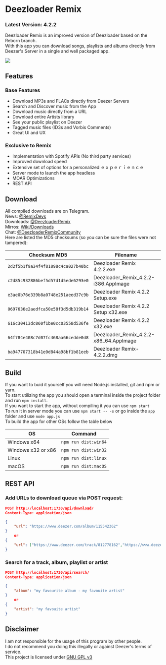 # Deezloader Remix
### Latest Version: 4.2.2
Deezloader Remix is an improved version of Deezloader based on the Reborn branch.<br/>
With this app you can download songs, playlists and albums directly from Deezer's Server in a single and well packaged app.

![](https://i.imgur.com/NeOg9YU.png)
## Features
### Base Features
* Download MP3s and FLACs directly from Deezer Servers
* Search and Discover music from the App
* Download music directly from a URL
* Download entire Artists library
* See your public playlist on Deezer
* Tagged music files (ID3s and Vorbis Comments)
* Great UI and UX

### Exclusive to Remix
* Implementation with Spotify APIs (No third party services)
* Improved download speed
* Extensive set of options for a personalized ｅｘｐｅｒｉｅｎｃｅ
* Server mode to launch the app headless
* MOAR Optimizations
* REST API

## Download
All compiled downloads are on Telegram.<br>
News: [@RemixDevs](https://t.me/RemixDevs)<br>
Downloads: [@DeezloaderRemix](https://t.me/DeezloaderRemix)<br>
Mirros: [Wiki/Downloads](https://notabug.org/RemixDevs/DeezloaderRemix/wiki/Downloads)<br>
Chat: [@DeezloaderRemixCommunity](https://t.me/DeezloaderRemixCommunity)<br>
Here are listed the MD5 checksums (so you can be sure the files were not tampered):<br>

| Checksum MD5                       | Filename                               |
| ---------------------------------- | -------------------------------------- |
| `2d2f5b1f9a34f4f81098c4ca027b40bc` | Deezloader Remix 4.2.2.exe             |
| `c2d85c932886bef5d57d1d5ede6293e0` | Deezloader_Remix_4.2.2-i386.AppImage   |
| `e3ae0b76e339b8a0748e251aeed37c9b` | Deezloader Remix 4.2.2 Setup.exe       |
| `0697636e2aedfca50e58f3d5db319b14` | Deezloader Remix 4.2.2 Setup x32.exe   |
| `616c30413dc860f1be0cc03558d536fe` | Deezloader Remix 4.2.2 x32.exe         |
| `64f784e408c7d07fc468aa66cedde0d8` | Deezloader_Remix_4.2.2-x86_64.AppImage |
| `ba947707318b41e0d844a98bf1b81eeb` | Deezloader Remix-4.2.2.dmg             |

## Build
If you want to buid it yourself you will need Node.js installed, git and npm or yarn.<br/>
To start utilizing the app you should open a terminal inside the project folder and run `npm install`.<br/>
If you want to start the app, without compiling it you can use `npm start`<br/>
To run it in server mode you can use `npm start -- -s` or go inside the `app` folder and use `node app.js`<br/>
To build the app for other OSs follow the table below

| OS                 | Command              |
| ------------------ | -------------------- |
| Windows x64        | `npm run dist:win64` |
| Windows x32 or x86 | `npm run dist:win32` |
| Linux              | `npm run dist:linux` |
| macOS              | `npm run dist:macOS` |

## REST API
### Add URLs to download queue via POST request:
``` JSON
POST http://localhost:1730/api/download/
Content-Type: application/json

{
    "url": "https://www.deezer.com/album/115542362"
}
    or
{
    "url": ["https://www.deezer.com/track/812778162","https://www.deezer.com/playlist/708702152","https://www.deezer.com/track/813185722"]
}
```

### Search for a track, album, playlist or artist
``` JSON
POST http://localhost:1730/api/search/
Content-Type: application/json

{
    "album": "my favourite album - my favouite artist"
}
    or
{
    "artist": "my favouite artist"
}
```

## Disclaimer
I am not responsible for the usage of this program by other people.<br/>
I do not recommend you doing this illegally or against Deezer's terms of service.<br/>
This project is licensed under [GNU GPL v3](https://www.gnu.org/licenses/gpl-3.0.html)
